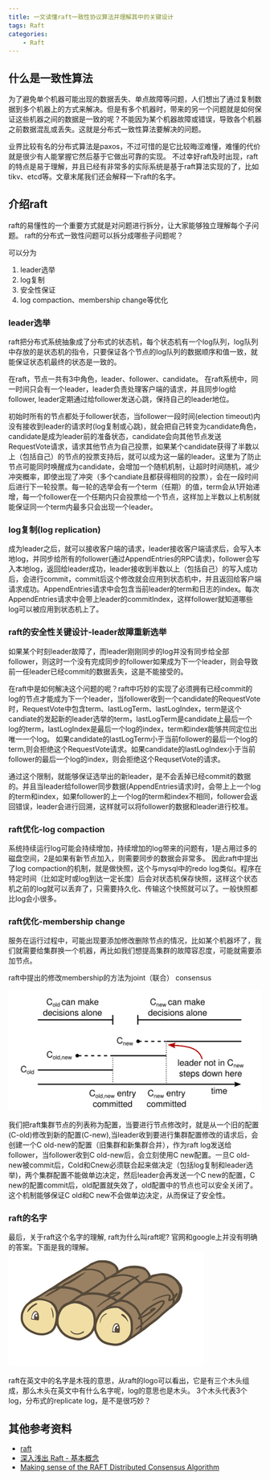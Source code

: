 ```yaml
---
title: 一文读懂raft一致性协议算法并理解其中的关键设计
tags: Raft
categories:
    - Raft
---
```


## 什么是一致性算法

为了避免单个机器可能出现的数据丢失、单点故障等问题，人们想出了通过复制数据到多个机器上的方式来解决。但是有多个机器时，带来的另一个问题就是如何保证这些机器之间的数据是一致的呢？不能因为某个机器故障或错误，导致各个机器之前数据混乱或丢失。这就是分布式一致性算法要解决的问题。

业界比较有名的分布式算法是paxos，不过可惜的是它比较晦涩难懂，难懂的代价就是很少有人能掌握它然后基于它做出可靠的实现。
不过幸好raft及时出现，raft的特点是易于理解，并且已经有非常多的实际系统是基于raft算法实现的了，比如tikv、etcd等。文章末尾我们还会解释一下raft的名字。

## 介绍raft

raft的易懂性的一个重要方式就是对问题进行拆分，让大家能够独立理解每个子问题。
raft的分布式一致性问题可以拆分成哪些子问题呢？

可以分为

1. leader选举
2. log复制
3. 安全性保证
4. log compaction、membership change等优化

### leader选举

raft把分布式系统抽象成了分布式的状态机，每个状态机有一个log队列，log队列中存放的是状态机的指令，只要保证各个节点的log队列的数据顺序和值一致，就能保证状态机最终的状态是一致的。

在raft，节点一共有3中角色，leader、follower、candidate。
在raft系统中，同一时间只会有一个leader，leader负责处理客户端的请求，并且同步log给follower, leader定期通过给follower发送心跳，保持自己的leader地位。

初始时所有的节点都处于follower状态，当follower一段时间(election timeout)内没有接收到leader的请求时(log复制或心跳)，就会把自己转变为candidate角色，candidate是成为leader前的准备状态，candidate会向其他节点发送RequestVote请求，请求其他节点为自己投票，如果某个candidate获得了半数以上（包括自己）的节点的投票支持后，就可以成为这一届的leader。这里为了防止节点可能同时唤醒成为candidate，会增加一个随机机制，让超时时间随机，减少冲突概率，即使出现了冲突（多个candiate且都获得相同的投票），会在一段时间后进行下一轮投票。每一轮的选举会有一个term（任期）的值，term会从1开始递增，每一个follower在一个任期内只会投票给一个节点，这样加上半数以上机制就能保证同一个term内最多只会出现一个leader。


### log复制(log replication)

成为leader之后，就可以接收客户端的请求，leader接收客户端请求后，会写入本地log，并同步给所有的follower(通过AppendEntries的RPC请求)，follower会写入本地log，返回给leader成功，leader接收到半数以上（包括自己）的写入成功后，会进行commit，commit后这个修改就会应用到状态机中，并且返回给客户端请求成功。AppendEntries请求中会包含当前leader的term和日志的index。每次AppendEntries请求中会带上leader的commitIndex，这样follower就知道哪些log可以被应用到状态机上了。

### raft的安全性关键设计-leader故障重新选举

如果某个时刻leader故障了，而leader刚刚同步的log并没有同步给全部follower，则这时一个没有完成同步的follower如果成为下一个leader，则会导致前一任leader已经commit的数据丢失，这是不能接受的。

在raft中是如何解决这个问题的呢？raft中巧妙的实现了必须拥有已经commit的log的节点才能成为下一个leader，当follower收到一个candidate的RequestVote时，RequestVote中包含term、lastLogTerm、lastLogIndex，term是这个candiate的发起新的leader选举的term，lastLogTerm是candidate上最后一个log的term，lastLogIndex是最后一个log的index，term和index能够共同定位出唯一一个log。
如果candidate的lastLogTerm小于当前follower的最后一个log的term,则会拒绝这个RequestVote请求。如果candidate的lastLogIndex小于当前follower的最后一个log的index，则会拒绝这个RequsetVote的请求。

通过这个限制，就能够保证选举出的新leader，是不会丢掉已经commit的数据的。并且当leader给follower同步数据(AppendEntries请求)时，会带上上一个log的term和index，如果follower的上一个log的term和index不相同，follower会返回错误，leader会进行回溯，这样就可以将follower的数据和leader进行校准。

### raft优化-log compaction

系统持续运行log可能会持续增加，持续增加的log带来的问题有，1是占用过多的磁盘空间，2是如果有新节点加入，则需要同步的数据会非常多。
因此raft中提出了log compaction的机制，就是做快照，这个与mysql中的redo log类似。程序在特定时间（比如定时或log到达一定长度）后会对状态机保存快照，这样这个状态机之前的log就可以丢弃了，只需要持久化、传输这个快照就可以了。一般快照都比log会小很多。

### raft优化-membership change

服务在运行过程中，可能出现要添加修改删除节点的情况，比如某个机器坏了，我们就需要给集群换一个机器，再比如我们想提高集群的故障容忍度，可能就需要添加节点。

raft中提出的修改membership的方法为joint（联合） consensus

![picture 1](/assets/images/55d863c3674ed25ed0d360f38c16d4ad58a6fd341c7902e41cd74e36cfd3c9b3.png)  

我们把raft集群节点的列表称为配置，当要进行节点修改时，就是从一个旧的配置(C-old)修改到新的配置(C-new),当leader收到要进行集群配置修改的请求后，会创建一个C old-new的配置（旧集群和新集群合并），作为raft log发送给follower，当follower收到C old-new后，会立刻使用C new配置。一旦C old-new被commit后，Cold和Cnew必须联合起来做决定（包括log复制和leader选举)，两个集群配置不能做单边决定，然后leader会再发送一个C new的配置，C new的配置commit后，old配置就失效了，old配置中的节点也可以安全关闭了。这个机制能够保证C old和C new不会做单边决定，从而保证了安全性。

### raft的名字

最后，关于raft这个名字的理解, raft为什么叫raft呢? 官网和google上并没有明确的答案。下面是我的理解。
![picture 2](/assets/images/0a35adcdaaad448b7a1ca6dea6badb38187730a6a78aa2c4e08951616d8663f8.png)  

raft在英文中的名字是木筏的意思，从raft的logo可以看出，它是有三个木头组成，那么木头在英文中有什么名字呢，log的意思也是木头。
3个木头代表3个log，分布式的replicate log，是不是很巧妙？

## 其他参考资料

- [raft](https://raft.github.io/)
- [深入浅出 Raft - 基本概念](https://www.jianshu.com/p/138b4d267084)
- [Making sense of the RAFT Distributed Consensus Algorithm](https://codeburst.io/making-sense-of-the-raft-distributed-consensus-algorithm-part-1-3ecf90b0b361)